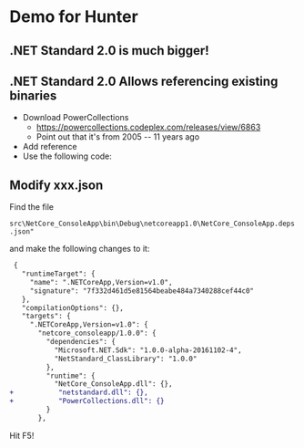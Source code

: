 # Demo for Hunter

## .NET Standard 2.0 is much bigger!


## .NET Standard 2.0 Allows referencing existing binaries

* Download PowerCollections
    - https://powercollections.codeplex.com/releases/view/6863
    - Point out that it's from 2005 -- 11 years ago
* Add reference
* Use the following code:

## Modify xxx.json

Find the file

`src\NetCore_ConsoleApp\bin\Debug\netcoreapp1.0\NetCore_ConsoleApp.deps.json"`

and make the following changes to it:

```diff
 {
   "runtimeTarget": {
     "name": ".NETCoreApp,Version=v1.0",
     "signature": "7f332d461d5e81564beabe484a7340288cef44c0"
   },
   "compilationOptions": {},
   "targets": {
     ".NETCoreApp,Version=v1.0": {
       "netcore_consoleapp/1.0.0": {
         "dependencies": {
           "Microsoft.NET.Sdk": "1.0.0-alpha-20161102-4",
           "NetStandard_ClassLibrary": "1.0.0"
         },
         "runtime": {
           "NetCore_ConsoleApp.dll": {},
+           "netstandard.dll": {},
+           "PowerCollections.dll": {}
         }
       },
```

Hit F5!